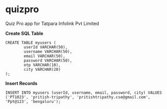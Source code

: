 # quizpro
Quiz Pro app for Tatpara Infolink Pvt Limited

**Create SQL Table**
```
CREATE TABLE myusers ( 
        userId VARCHAR(50), 
        username VARCHAR(50), 
        email VARCHAR(50), 
        password VARCHAR(50), 
        otp VARCHAR(10),  
        city VARCHAR(20) 
); 
```

**Insert Records**
```
INSERT INTO myusers (userId, username, email, password, city) VALUES ('PT1023', 'pritish-tripathy', 'pritishtripathy.cse@gmail.com', 'Ppt@123', 'bengaluru');
```
